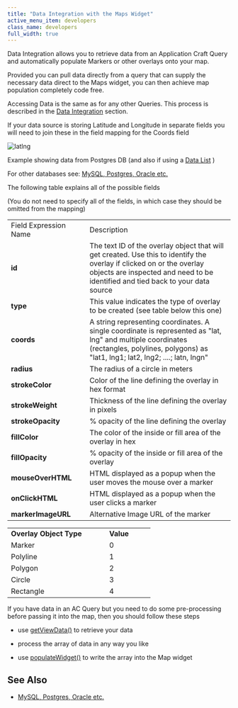 ```yaml
---
title: "Data Integration with the Maps Widget"
active_menu_item: developers
class_name: developers
full_width: true
---
```



Data Integration allows you to retrieve data from an Application Craft Query and automatically populate Markers or other overlays onto your map.

Provided you can pull data directly from a query that can supply the necessary data direct to the Maps widget, you can then achieve map population completely code free.

Accessing Data is the same as for any other Queries. This process is described in the [Data Integration](/developers/documentation/product-guide/advanced-features/data-integration-reporting-dashboards/) section.

If your data source is storing Latitude and Longitude in separate fields you will need to join these in the field mapping for the Coords field

![latlng](/img/docs/latlng.zoom90.png)

Example showing data from Postgres DB (and also if using a [Data List](/developers/documentation/product-guide/advanced-features/data-lists-management/) )

For other databases see: [MySQL, Postgres, Oracle etc.](/developers/documentation/scripting-apis/client-api/data-view-functions/mysql-postegres-oracle-etc)

The following table explains all of the possible fields

(You do not need to specify all of the fields, in which case they should be omitted from the mapping)

<table>
<tr>
<td width="151">
Field Expression Name

</td>
<td width="14">
</td>
<td width="833">
Description

</td>
</tr>
<tr>
<td width="151">
  <strong>id</strong>

</td>
<td width="14">
</td>
<td width="833">
The text ID of the overlay object that will get created. Use this to identify the overlay if clicked on or the overlay objects are inspected and need to be identified and tied back to your data source

</td>
</tr>
<tr>
<td width="151">
  <strong>type</strong>

</td>
<td width="14">
</td>
<td width="833">
This value indicates the type of overlay to be created (see table below this one)

</td>
</tr>
<tr>
<td width="151">
  <strong>coords</strong>

</td>
<td width="14">
</td>
<td width="833">
A string representing coordinates. A single coordinate is represented as "lat, lng" and multiple coordinates (rectangles, polylines, polygons) as "lat1, lng1; lat2, lng2; ....; latn, lngn"

</td>
</tr>
<tr>
<td width="151">
  <strong>radius</strong>

</td>
<td width="14">
</td>
<td width="833">
The radius of a circle in meters

</td>
</tr>
<tr>
<td width="151">
  <strong>strokeColor</strong>

</td>
<td width="14">
</td>
<td width="833">
Color of the line defining the overlay in hex format

</td>
</tr>
<tr>
<td width="151">
  <strong>strokeWeight</strong>

</td>
<td width="14">
</td>
<td width="833">
Thickness of the line defining the overlay in pixels

</td>
</tr>
<tr>
<td width="151">
  <strong>strokeOpacity</strong>

</td>
<td width="14">
</td>
<td width="833">
% opacity of the line defining the overlay

</td>
</tr>
<tr>
<td width="151">
  <strong>fillColor</strong>

</td>
<td width="14">
</td>
<td width="833">
The color of the inside or fill area of the overlay in hex

</td>
</tr>
<tr>
<td width="151">
  <strong>fillOpacity</strong>

</td>
<td width="14">
</td>
<td width="833">
% opacity of the inside or fill area of the overlay

</td>
</tr>
<tr>
<td width="151">
  <strong>mouseOverHTML</strong>

</td>
<td width="14">
</td>
<td width="833">
HTML displayed as a popup when the user moves the mouse over a marker

</td>
</tr>
<tr>
<td width="151">
  <strong>onClickHTML</strong>

</td>
<td width="14">
</td>
<td width="833">
HTML displayed as a popup when the user clicks a marker

</td>
</tr>
<tr>
<td width="151">
  <strong>markerImageURL</strong>

</td>
<td width="14">
</td>
<td width="833">
Alternative Image URL of the marker

</td>
</tr>
</table>

<table>
<tr>
<td width="182">
  <strong>Overlay Object Type</strong>

</td>
<td width="8">
</td>
<td width="85">
  <strong>Value</strong>

</td>
</tr>
<tr>
<td width="182">
Marker

</td>
<td width="8">
</td>
<td width="85">
0

</td>
</tr>
<tr>
<td width="182">
Polyline

</td>
<td width="8">
</td>
<td width="85">
1

</td>
</tr>
<tr>
<td width="182">
Polygon

</td>
<td width="8">
</td>
<td width="85">
2

</td>
</tr>
<tr>
<td width="182">
Circle

</td>
<td width="8">
</td>
<td width="85">
3

</td>
</tr>
<tr>
<td width="182">
Rectangle

</td>
<td width="8">
</td>
<td width="85">
4

</td>
</tr>
</table>

If you have data in an AC Query but you need to do some pre-processing before passing it into the map, then you should follow these steps

 - use [getViewData()](/developers/documentation/scripting-apis/client-api/data-view-functions/getviewdata) to retrieve your data

 - process the array of data in any way you like

 - use [populateWidget()](/developers/documentation/product-guide/advanced-important-widgets/google-v3-maps-widget/using-populatewidget) to write the array into the Map widget

## See Also

 - [MySQL, Postgres, Oracle etc.](/developers/documentation/scripting-apis/client-api/data-view-functions/mysql-postegres-oracle-etc)

